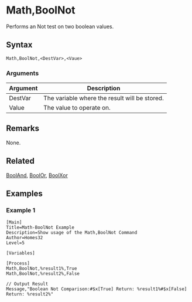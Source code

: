 # Math,BoolNot

Performs an Not test on two boolean values.

## Syntax

```pebakery
Math,BoolNot,<DestVar>,<Vaue>
```

### Arguments

| Argument | Description |
| --- | --- |
| DestVar | The variable where the result will be stored. |
| Value | The value to operate on. |

## Remarks

None.

## Related

[BoolAnd](./BoolAnd.md), [BoolOr](./BoolOr.md), [BoolXor](./BoolXor.md)

## Examples

### Example 1

```pebakery
[Main]
Title=Math-BoolNot Example
Description=Show usage of the Math,BoolNot Command
Author=Homes32
Level=5

[Variables]

[Process]
Math,BoolNot,%result1%,True
Math,BoolNot,%result2%,False

// Output Result
Message,"Boolean Not Comparison:#$x[True] Return: %result1%#$x[False] Return: %result2%"
```
